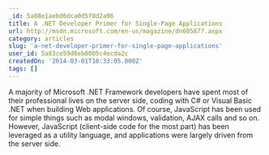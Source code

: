 ```yaml
---
_id: 5a88e1aebd6dca0d5f0d2a96
title: A .NET Developer Primer for Single-Page Applications
url: http://msdn.microsoft.com/en-us/magazine/dn605877.aspx
category: articles
slug: 'a-net-developer-primer-for-single-page-applications'
user_id: 5a83ce59d6eb0005c4ecda2c
createdOn: '2014-03-01T10:33:05.000Z'
tags: []
---
```


A majority of Microsoft .NET Framework developers have spent most of their professional lives on the server side, coding with C# or Visual Basic .NET when building Web applications. Of course, JavaScript has been used for simple things such as modal windows, validation, AJAX calls and so on. However, JavaScript (client-side code for the most part) has been leveraged as a utility language, and applications were largely driven from the server side.
